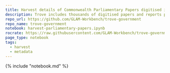 ```yaml
---
title: Harvest details of Commonwealth Parliamentary Papers digitised in Trove
description: Trove includes thousands of digitised papers and reports presented to the Commonwealth Parliament. However, finding all the Parliamentary Papers is not straightforward because of inconsistencies in the way they've been arranged and described. This notebook attempts to work around these problems and harvest as complete as possible data about Parliamentary Papers in Trove.
repo_url: https://github.com/GLAM-Workbench/trove-government
repo_name: trove-government
notebook: harvest-parliamentary-papers.ipynb
rocrate: https://raw.githubusercontent.com/GLAM-Workbench/trove-government/master/ro-crate-metadata.json
page_type: notebook
tags:
  - harvest
  - metadata
---
```


{% include "notebook.md" %}
